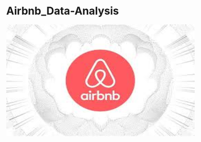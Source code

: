 # Airbnb_Data-Analysis
<p align="center">
  <img width="600" height="300" src="airbnb_logo.jpeg">
</p>
